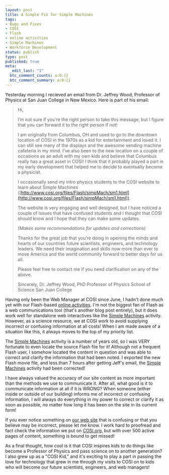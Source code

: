 ```yaml
---
layout: post
title: A Simple Fix for Simple Machines
tags:
- Bugs and Fixes
- COSI
- Flash
- online activities
- Simple Machines
- Workforce Development
status: publish
type: post
published: true
meta:
  _edit_last: "1"
  btc_comment_counts: a:0:{}
  btc_comment_summary: a:0:{}
---
```

Yesterday morning I recieved an email from Dr. Jeffrey Wood, Professor of Physics at San Juan College in New Mexico. Here is part of his email:

> Hi,
> 
> I’m not  sure if you’re the right person to take this message, but I figure that you can forward it to the right person if not!
> 
> I am originally from Columbus, OH and used to go to the downtown location of COSI in the 1970s as a kid for entertainment and loved it. I can still see many of the displays and the awesome vending machine cafeteria in my  mind. I’ve also been to the new location on a couple of occasions as an adult with my own kids and believe that Columbus really has a great asset in COSI! I think that it probably played a part in my early development that helped me to decide to eventually become a physicist.
> 
> I occasionally send my intro physics students to the COSI website to learn about Simple Machines ([http://www.cosi.org/files/Flash/simpMach/sm1.html](http://www.cosi.org/files/Flash/simpMach/sm1.html)).
> 
> The website is very engaging and well designed, but I have noticed a couple of issues that have confused students and I thought that COSI should know and I hope that they can make some updates.
> 
> *(Makes some recommendations for updates and corrections)*
> 
> Thanks for the great job that you’re doing in opening the minds and hearts of our countries future scientists, engineers, and technology leaders. We need their imagination and skills now more than ever to move America and the world community forward to better days for us all.
> 
> Please feel free to contact me if you need clarification on any of the above.
> 
> Sincerely,
> Dr. Jeffrey Wood, PhD
> Professor of Physics
> School of Science
> San Juan College

Having only been the Web Manager at COSI since June, I hadn't done much yet with our Flash-based [online activities](http://www.cosi.org/visitors/online-activities/). I'm not the biggest fan of Flash as a web communications tool (that's another blog post entirely), but it does work well for standalone web interactives like the [Simple Machines](http://www.cosi.org/files/Flash/simpMach/sm1.html) activity. However, as a science resource, we at COSI work to avoid supplying incorrect or confusing information at all costs! When I am made aware of a situation like this, it always moves to the top of my priority list.

The [Simple Machines](http://www.cosi.org/files/Flash/simpMach/sm1.html) activity is a number of years old, so I was VERY fortunate to even locate the source Flash file for it! Although not a frequent Flash user, I somehow located the content in question and was able to correct and clarify the information that had been noted. I exported the new Flash movie file, and less than 7 hours after getting Jeff's email, the [Simple Machines](http://www.cosi.org/files/Flash/simpMach/sm1.html) activity had been corrected!

I have always valued the accuracy of our site content as more important than the methods we use to communicate it. After all, what good is it to communicate information at all if it is WRONG? When someone (either inside or outside of our building) informs me of incorrect or confusing information, I will always do everything in my power to correct or clarify it as soon as possible, no matter how long it has been on the site in its current form!

If you ever notice something on [our web site](http://www.cosi.org/) that is confusing or that you believe may be incorrect, please let me know. I work hard to proofread and fact check the information we put on [COSI.org](http://www.cosi.org/), but with over 500 active pages of content, something is bound to get missed!

As a final thought, how cool is it that COSI inspires kids to do things like become a Professor of Physics and pass science on to another generation? I also grew up as a "COSI Kid," and it's exciting to play a part in passing the love for technology that grew in me through my visits to COSI on to kids who will become our future scientists, engineers, and web managers!
